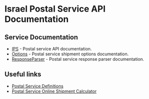 # Israel Postal Service API Documentation

## Service Documentation
- [IPS](https://github.com/bennymeg/IsraelPostalServiceAPI/blob/master/docs/api/service.md) - Postal service API documentation.
- [Options](https://github.com/bennymeg/IsraelPostalServiceAPI/blob/master/docs/api/options.md) - Postal service shipment options documentation.
- [ResponseParser](https://github.com/bennymeg/IsraelPostalServiceAPI/blob/master/docs/api/responce-parser.md) - Postal service response parser documentation.

## Useful links
* [Postal Service Definitions](https://www.israelpost.co.il/postdictionary.nsf/ShowDefinitions?OpenForm)
* [Postal Service Online Shipment Calculator](https://www.israelpost.co.il/npostcalc.nsf/calculator2?OpenForm)